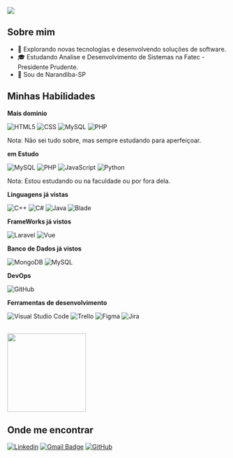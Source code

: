 ![](https://komarev.com/ghpvc/?username=GuGuzin&color=006bed)

## Sobre mim

- 🤔 Explorando novas tecnologias e desenvolvendo soluções de software.
- 🎓 Estudando Analise e Desenvolvimento de Sistemas na Fatec - Presidente Prudente.
- 🌆 Sou de Narandiba-SP

## Minhas Habilidades

**Mais dominio**

![HTML5](https://img.shields.io/badge/-HTML5-333333?style=flat&logo=HTML5)
![CSS](https://img.shields.io/badge/-CSS-333333?style=flat&logo=CSS3&logoColor=1572B6)
![MySQL](https://img.shields.io/badge/-MySQL-333333?style=flat&logo=mysql)
![PHP](https://img.shields.io/badge/-PHP-333333?style=flat&logo=php)

Nota: Não sei tudo sobre, mas sempre estudando para aperfeiçoar.

**em Estudo**

![MySQL](https://img.shields.io/badge/-MySQL-333333?style=flat&logo=mysql)
![PHP](https://img.shields.io/badge/-PHP-333333?style=flat&logo=php)
![JavaScript](https://img.shields.io/badge/-JavaScript-333333?style=flat&logo=javascript)
![Python](https://img.shields.io/badge/-Python-333333?style=flat&logo=python)


Nota: Estou estudando ou na faculdade ou por fora dela. 



**Linguagens já vistas**

![C++](https://img.shields.io/badge/-C++-333333?style=flat&logo=C%2B%2B&logoColor=00599C)
![C#](https://img.shields.io/badge/C%23-333333?logo=c-sharp&logoColor=00599C&style=flat)
![Java](https://img.shields.io/badge/Java-333333?style=flat&logo=openjdk&logoColor=007396)
![Blade](https://img.shields.io/badge/-Blade-333333?style=flat&logo=Blade&logoColor=007396)

**FrameWorks já vistos**

![Laravel](https://img.shields.io/badge/-Laravel-333333?style=flat&logo=Laravel&logoColor=007396)
![Vue](https://img.shields.io/badge/Vue-333333?style=flat&logo=vuedotjs&logoColor=007396)

**Banco de Dados já vistos**

![MongoDB](https://img.shields.io/badge/MongoDB-333333.svg?style=flat&logo=mongodb&logoColor=007396)
![MySQL](https://img.shields.io/badge/-MySQL-333333?style=flat&logo=mysql)

**DevOps**

![GitHub](https://img.shields.io/badge/-GitHub-333333?style=flat&logo=github)


**Ferramentas de desenvolvimento**

![Visual Studio Code](https://img.shields.io/badge/-Visual%20Studio%20Code-333333?style=flat&logo=visual-studio-code&logoColor=007ACC)
![Trello](https://img.shields.io/badge/-Trello-333333?style=flat&logo=trello&logoColor=007ACC)
![Figma](https://img.shields.io/badge/-Figma-333333?style=flat&logo=figma&logoColor=007ACC)
![Jira](https://img.shields.io/badge/-Jira-333333?style=flat&logo=jira&logoColor=007ACC)


<br/>

<a href="https://github.com/iuricode" title="Perfil do Gustavo">
  <img height="180em" src="https://github-readme-stats.vercel.app/api?username=GuGuzin14&theme=dracula&show_icons=true" />
</a>

## Onde me encontrar

[![Linkedin](https://img.shields.io/badge/-Gustavo-blue?style=flat-square&logo=Linkedin&logoColor=white&link=)](https://www.linkedin.com/in/gustavohenrique5521)
[![Gmail Badge](https://img.shields.io/badge/-gustavobispocosta5521@gmail.com-006bed?style=flat-square&logo=Gmail&logoColor=white&link=mailto:gustavobispocosta5521@gmail.com)](mailto:gustavobispocosta5521@gmail.com)
[![GitHub](https://img.shields.io/github/followers/GuGuzin14?label=GuGuzin14&style=social)](https://github.com/GuGuzin14)
